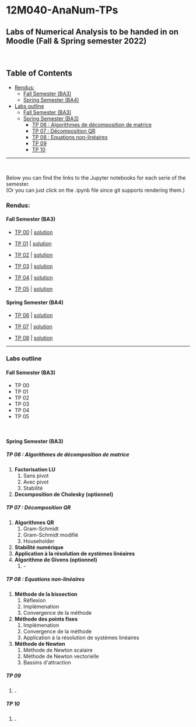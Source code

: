 # 12M040-AnaNum-TPs


## Labs of Numerical Analysis to be handed in on Moodle (Fall & Spring semester 2022)


<br />


## Table of Contents


<!-- vim-markdown-toc GFM -->

* [Rendus:](#rendus)
    * [Fall Semester (BA3)](#fall-semester-ba3)
    * [Spring Semester (BA4)](#spring-semester-ba4)
* [Labs outline](#labs-outline)
    * [Fall Semester (BA3)](#fall-semester-ba3-1)
    * [Spring Semester (BA3)](#spring-semester-ba3)
        * [TP 06 : Algorithmes de décomposition de matrice](#tp-06--algorithmes-de-décomposition-de-matrice)
        * [TP 07 : Décomposition QR](#tp-07--décomposition-qr)
        * [TP 08 : Equations non-linéaires](#tp-08--equations-non-linéaires)
        * [TP 09](#tp-09)
        * [TP 10](#tp-10)

<!-- vim-markdown-toc -->

---


<br />


Below you can find the links to the Jupyter notebooks for each serie of the semester.  
(Or you can just click on the .ipynb file since git supports rendering them.)


### Rendus:

#### Fall Semester (BA3)
- [TP 00](https://nbviewer.org/github/David-Kyrat/12M040-AnaNum-TPs/blob/master/TP00.ipynb)  |  [solution](https://nbviewer.org/github/David-Kyrat/12M040-AnaNum-TPs/blob/master/solutions/tp0_solutions.ipynb)

- [TP 01](https://nbviewer.org/github/David-Kyrat/12M040-AnaNum-TPs/blob/master/TP01.ipynb)  |  [solution](https://nbviewer.org/github/David-Kyrat/12M040-AnaNum-TPs/blob/master/solutions/tp1_solutions.ipynb)


- [TP 02](https://nbviewer.org/github/David-Kyrat/12M040-AnaNum-TPs/blob/master/TP02.ipynb)  |  [solution](https://nbviewer.org/github/David-Kyrat/12M040-AnaNum-TPs/blob/master/solutions/tp2_solutions.ipynb)


- [TP 03](https://nbviewer.org/github/David-Kyrat/12M040-AnaNum-TPs/blob/master/TP03.ipynb)  |  [solution](https://nbviewer.org/github/David-Kyrat/12M040-AnaNum-TPs/blob/master/solutions/tp3_solutions.ipynb)


- [TP 04](https://nbviewer.org/github/David-Kyrat/12M040-AnaNum-TPs/blob/master/TP04.ipynb)  |  [solution](https://nbviewer.org/github/David-Kyrat/12M040-AnaNum-TPs/blob/master/solutions/tp4_solutions.ipynb)


- [TP 05](https://nbviewer.org/github/David-Kyrat/12M040-AnaNum-TPs/blob/master/TP05.ipynb)  |  [solution](https://nbviewer.org/github/David-Kyrat/12M040-AnaNum-TPs/blob/master/solutions/tp5_solutions.ipynb)



#### Spring Semester (BA4)
- [TP 06](https://nbviewer.org/github/David-Kyrat/12M040-AnaNum-TPs/blob/master/TP06.ipynb)  |  [solution](https://nbviewer.org/github/David-Kyrat/12M040-AnaNum-TPs/blob/master/solutions/tp6_solutions.ipynb)


- [TP 07](https://nbviewer.org/github/David-Kyrat/12M040-AnaNum-TPs/blob/master/TP07.ipynb)  |  [solution](https://nbviewer.org/github/David-Kyrat/12M040-AnaNum-TPs/blob/master/solutions/tp7_solutions.ipynb)


- [TP 08](https://nbviewer.org/github/David-Kyrat/12M040-AnaNum-TPs/blob/master/TP08.ipynb)  |  [solution](https://nbviewer.org/github/David-Kyrat/12M040-AnaNum-TPs/blob/master/solutions/tp8_solutions.ipynb)


---


### Labs outline


#### Fall Semester (BA3)

- TP 00
- TP 01
- TP 02
- TP 03
- TP 04
- TP 05


<br />


#### Spring Semester (BA3)


##### TP 06 : Algorithmes de décomposition de matrice


1. **Factorisation LU**  
    1. Sans pivot
    2. Avec pivot
    3. Stabilité
2. **Decomposition de Cholesky (optionnel)**



##### TP 07 : Décomposition QR


1. **Algorithmes QR**  
    1. Gram-Schmidt 
    2. Gram-Schmidt modifié
    3. Householder
2. **Stabilité numérique** 
3. **Application à la résolution de systèmes linéaires** 
4. **Algorithme de Givens (optionnel)**
    1. \-


##### TP 08 : Equations non-linéaires


1. **Méthode de la bissection** 
    1. Réflexion
    2. Implémenation
    3. Convergence de la méthode
2. **Méthode des points fixes**
    1. Implémenation
    2. Convergence de la méthode
    3. Application à la résolution de systèmes linéaires
3. **Méthode de Newton** 
    1. Méthode de Newton scalaire
    2. Méthode de Newton vectorielle
    3. Bassins d'attraction



##### TP 09 


1. **.** 


##### TP 10 


1. **.** 
